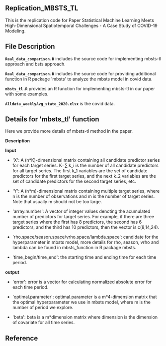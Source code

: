 ## Replication_MBSTS_TL

This is the replication code for Paper Statistical Machine Learning Meets High-Dimensional Spatiotemporal Challenges - A Case Study of COVID-19 Modeling.

## File Description

**`Real_data_comparison.R`** includes the source code for implementing mbsts-tl approach and bsts approach.

**`Real_data_comparison.R`** includes the source code for providing additional function in R package 'mbsts' to analyze the mbsts model in covid data.

**`mbsts_tl.R`** provides an R function for implementing mbsts-tl in our paper with some examples.

**`Alldata_weeklyAvg_state_2020.xlsx`** is the covid data.

## Details for 'mbsts_tl' function

Here we provide more details of mbsts-tl method in the paper.

**Description**

**Input**

-   'X': A (n\*K)-dimensional matrix containing all candidate predictor series for each target series. K=∑ k_i is the number of all candidate predictors for all target series. The first k_1 variables are the set of candidate predictors for the first target series, and the next k_2 variables are the set of candidate predictors for the second target series, etc.

-   'Y': A (n\*m)-dimensional matrix containing multiple target series, where n is the number of observations and m is the number of target series. Note that usually m should not be too large.

-   'array.number': A vector of integer values denoting the acumulated number of predictors for target series. For example, if there are three target series where the first has 8 predictors, the second has 6 predictors, and the third has 10 predictors, then the vector is c(8,14,24).

-   'rho.space/season.space/vrho.space/lambda.space': candidate for the hyperparameter in mbsts model, more details for rho, season, vrho and lambda can be found in mbsts_function in R package mbsts.

-   'time_begin/time_end': the starting time and ending time for each time period.

**output**

-   'error': error is a vector for calculating normalized absolute error for each time period.

-   'optimal.parameter': optimal.parameter is a m\*4-dimension matrix that the optimal hyperparameter we use in mbsts model, where m is the number of period we explore.

-   'beta': beta is a m\*dimension matrix where dimension is the dimension of covariate for all time series.

## Reference
